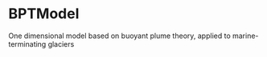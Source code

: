 # BPTModel
 One dimensional model based on buoyant plume theory, applied to marine-terminating glaciers
